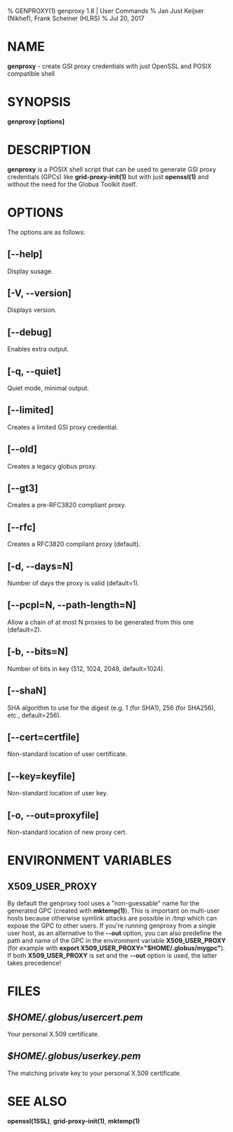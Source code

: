 % GENPROXY(1) genproxy 1.8 | User Commands
% Jan Just Keijser (Nikhef), Frank Scheiner (HLRS)
% Jul 20, 2017


# NAME #

**genproxy** - create GSI proxy credentials with just OpenSSL and POSIX compatible shell


# SYNOPSIS #

**genproxy [options]**


# DESCRIPTION #

**genproxy** is a POSIX shell script that can be used to generate GSI proxy credentials (GPCs) like **grid-proxy-init(1)** but with just **openssl(1)** and without the need for the Globus Toolkit itself.


# OPTIONS #

The options are as follows:

## **[\--help]** ##

Display susage.


## **[-V, \--version]** ##

Displays version.


## **[\--debug]** ##

Enables extra output.


## **[-q, \--quiet]** ##

Quiet mode, minimal output.


## **[\--limited]** ##

Creates a limited GSI proxy credential.


## **[\--old]** ##

Creates a legacy globus proxy.


## **[\--gt3]** ##

Creates a pre-RFC3820 compliant proxy.


## **[\--rfc]** ##

Creates a RFC3820 compliant proxy (default).


## **[-d, \--days=N]** ##

Number of days the proxy is valid (default=1).


## **[\--pcpl=N, \--path-length=N]** ##

Allow a chain of at most N proxies to be generated from this one (default=2).


## **[-b, \--bits=N]** ##

Number of bits in key (512, 1024, 2048, default=1024).


## **[--shaN]** ##

SHA algorithm to use for the digest (e.g. 1 (for SHA1), 256 (for SHA256), etc., default=256).


## **[\--cert=certfile]** ##

Non-standard location of user certificate.


## **[\--key=keyfile]** ##

Non-standard location of user key.


## **[-o, \--out=proxyfile]** ##

Non-standard location of new proxy cert.


# ENVIRONMENT VARIABLES #

## **X509_USER_PROXY** ##

By default the genproxy tool uses a "non-guessable" name for the generated GPC (created with **mktemp(1)**). This is important on multi-user hosts because otherwise symlink attacks are possible in _/tmp_ which can expose the GPC to other users. If you're running genproxy from a single user host, as an alternative to the **--out** option, you can also predefine the path and name of the GPC in the environment variable **X509_USER_PROXY** (for example with **export X509_USER_PROXY="$HOME/.globus/mygpc"**). If both **X509_USER_PROXY** is set and the **--out** option is used, the latter takes precedence!


# FILES #

## _$HOME/.globus/usercert.pem_ ##

Your personal X.509 certificate.


## _$HOME/.globus/userkey.pem_ ##

The matching private key to your personal X.509 certificate.


# SEE ALSO #

**openssl(1SSL)**, **grid-proxy-init(1)**, **mktemp(1)**

